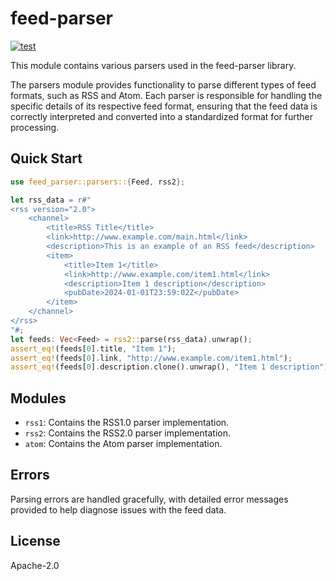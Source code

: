 # feed-parser

[![test](https://github.com/akitenkrad/rs-feed-parser/actions/workflows/unit_test.yml/badge.svg)](https://github.com/akitenkrad/rs-feed-parser/actions/workflows/unit_test.yml)

This module contains various parsers used in the feed-parser library.

The parsers module provides functionality to parse different types of
feed formats, such as RSS and Atom. Each parser is responsible for
handling the specific details of its respective feed format, ensuring
that the feed data is correctly interpreted and converted into a
standardized format for further processing.

## Quick Start

```rust
use feed_parser::parsers::{Feed, rss2};

let rss_data = r#"
<rss version="2.0">
    <channel>
        <title>RSS Title</title>
        <link>http://www.example.com/main.html</link>
        <description>This is an example of an RSS feed</description>
        <item>
            <title>Item 1</title>
            <link>http://www.example.com/item1.html</link>
            <description>Item 1 description</description>
            <pubDate>2024-01-01T23:59:02Z</pubDate>
        </item>
    </channel>
</rss>
"#;
let feeds: Vec<Feed> = rss2::parse(rss_data).unwrap();
assert_eq!(feeds[0].title, "Item 1");
assert_eq!(feeds[0].link, "http://www.example.com/item1.html");
assert_eq!(feeds[0].description.clone().unwrap(), "Item 1 description");
```

## Modules

- `rss1`: Contains the RSS1.0 parser implementation.
- `rss2`: Contains the RSS2.0 parser implementation.
- `atom`: Contains the Atom parser implementation.

## Errors

Parsing errors are handled gracefully, with detailed error messages
provided to help diagnose issues with the feed data.

## License

Apache-2.0
